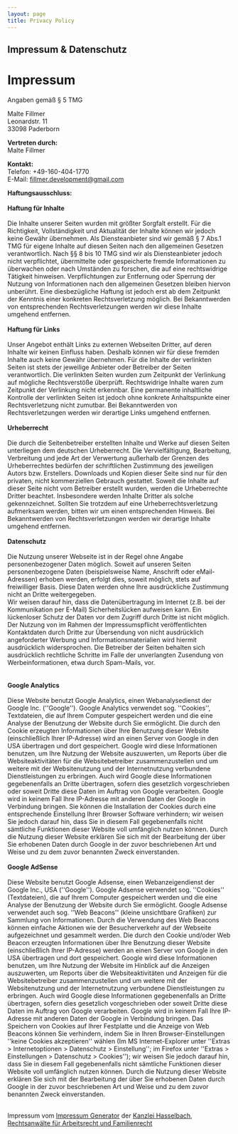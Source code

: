 ```yaml
---
layout: page
title: Privacy Policy
---
```

<div class="col-lg-12 text-center">
	<h2 class="section-heading text-uppercase">Impressum & Datenschutz</h2>
</div>
<div class='impressum'>
    <h1>Impressum</h1>
    <p>Angaben gemäß § 5 TMG</p>
    <p>Malte Fillmer <br>
        Leonardstr. 11<br>
        33098 Paderborn <br>
    </p>
    <p> <strong>Vertreten durch: </strong><br>
        Malte Fillmer<br>
    </p>
    <p><strong>Kontakt:</strong> <br>
        Telefon: +49-160-404-1770<br>
        E-Mail: <a href='mailto:fillmer.development@gmail.com'>
		fillmer.development@gmail.com</a></p>
    <p><strong>Haftungsausschluss: </strong><br><br><strong>Haftung für Inhalte</strong><br><br>
        Die Inhalte unserer Seiten wurden mit größter Sorgfalt erstellt. Für die Richtigkeit, Vollständigkeit und
        Aktualität der Inhalte können wir jedoch keine Gewähr übernehmen. Als Diensteanbieter sind wir gemäß § 7 Abs.1
        TMG für eigene Inhalte auf diesen Seiten nach den allgemeinen Gesetzen verantwortlich. Nach §§ 8 bis 10 TMG sind
        wir als Diensteanbieter jedoch nicht verpflichtet, übermittelte oder gespeicherte fremde Informationen zu
        überwachen oder nach Umständen zu forschen, die auf eine rechtswidrige Tätigkeit hinweisen. Verpflichtungen zur
        Entfernung oder Sperrung der Nutzung von Informationen nach den allgemeinen Gesetzen bleiben hiervon unberührt.
        Eine diesbezügliche Haftung ist jedoch erst ab dem Zeitpunkt der Kenntnis einer konkreten Rechtsverletzung
        möglich. Bei Bekanntwerden von entsprechenden Rechtsverletzungen werden wir diese Inhalte umgehend
        entfernen.<br><br><strong>Haftung für Links</strong><br><br>
        Unser Angebot enthält Links zu externen Webseiten Dritter, auf deren Inhalte wir keinen Einfluss haben. Deshalb
        können wir für diese fremden Inhalte auch keine Gewähr übernehmen. Für die Inhalte der verlinkten Seiten ist
        stets der jeweilige Anbieter oder Betreiber der Seiten verantwortlich. Die verlinkten Seiten wurden zum
        Zeitpunkt der Verlinkung auf mögliche Rechtsverstöße überprüft. Rechtswidrige Inhalte waren zum Zeitpunkt der
        Verlinkung nicht erkennbar. Eine permanente inhaltliche Kontrolle der verlinkten Seiten ist jedoch ohne konkrete
        Anhaltspunkte einer Rechtsverletzung nicht zumutbar. Bei Bekanntwerden von Rechtsverletzungen werden wir
        derartige Links umgehend entfernen.<br><br><strong>Urheberrecht</strong><br><br>
        Die durch die Seitenbetreiber erstellten Inhalte und Werke auf diesen Seiten unterliegen dem deutschen
        Urheberrecht. Die Vervielfältigung, Bearbeitung, Verbreitung und jede Art der Verwertung außerhalb der Grenzen
        des Urheberrechtes bedürfen der schriftlichen Zustimmung des jeweiligen Autors bzw. Erstellers. Downloads und
        Kopien dieser Seite sind nur für den privaten, nicht kommerziellen Gebrauch gestattet. Soweit die Inhalte auf
        dieser Seite nicht vom Betreiber erstellt wurden, werden die Urheberrechte Dritter beachtet. Insbesondere werden
        Inhalte Dritter als solche gekennzeichnet. Sollten Sie trotzdem auf eine Urheberrechtsverletzung aufmerksam
        werden, bitten wir um einen entsprechenden Hinweis. Bei Bekanntwerden von Rechtsverletzungen werden wir
        derartige Inhalte umgehend entfernen.<br><br><strong>Datenschutz</strong><br><br>
        Die Nutzung unserer Webseite ist in der Regel ohne Angabe personenbezogener Daten möglich. Soweit auf unseren
        Seiten personenbezogene Daten (beispielsweise Name, Anschrift oder eMail-Adressen) erhoben werden, erfolgt dies,
        soweit möglich, stets auf freiwilliger Basis. Diese Daten werden ohne Ihre ausdrückliche Zustimmung nicht an
        Dritte weitergegeben. <br>
        Wir weisen darauf hin, dass die Datenübertragung im Internet (z.B. bei der Kommunikation per E-Mail)
        Sicherheitslücken aufweisen kann. Ein lückenloser Schutz der Daten vor dem Zugriff durch Dritte ist nicht
        möglich. <br>
        Der Nutzung von im Rahmen der Impressumspflicht veröffentlichten Kontaktdaten durch Dritte zur Übersendung von
        nicht ausdrücklich angeforderter Werbung und Informationsmaterialien wird hiermit ausdrücklich widersprochen.
        Die Betreiber der Seiten behalten sich ausdrücklich rechtliche Schritte im Falle der unverlangten Zusendung von
        Werbeinformationen, etwa durch Spam-Mails, vor.<br>
        <br><br><strong>Google Analytics</strong><br><br>
        Diese Website benutzt Google Analytics, einen Webanalysedienst der Google Inc. (''Google''). Google Analytics
        verwendet sog. ''Cookies'', Textdateien, die auf Ihrem Computer gespeichert werden und die eine Analyse der
        Benutzung der Website durch Sie ermöglicht. Die durch den Cookie erzeugten Informationen über Ihre Benutzung
        dieser Website (einschließlich Ihrer IP-Adresse) wird an einen Server von Google in den USA übertragen und dort
        gespeichert. Google wird diese Informationen benutzen, um Ihre Nutzung der Website auszuwerten, um Reports über
        die Websiteaktivitäten für die Websitebetreiber zusammenzustellen und um weitere mit der Websitenutzung und der
        Internetnutzung verbundene Dienstleistungen zu erbringen. Auch wird Google diese Informationen gegebenenfalls an
        Dritte übertragen, sofern dies gesetzlich vorgeschrieben oder soweit Dritte diese Daten im Auftrag von Google
        verarbeiten. Google wird in keinem Fall Ihre IP-Adresse mit anderen Daten der Google in Verbindung bringen. Sie
        können die Installation der Cookies durch eine entsprechende Einstellung Ihrer Browser Software verhindern; wir
        weisen Sie jedoch darauf hin, dass Sie in diesem Fall gegebenenfalls nicht sämtliche Funktionen dieser Website
        voll umfänglich nutzen können. Durch die Nutzung dieser Website erklären Sie sich mit der Bearbeitung der über
        Sie erhobenen Daten durch Google in der zuvor beschriebenen Art und Weise und zu dem zuvor benannten Zweck
        einverstanden.<br><br><strong>Google AdSense</strong><br><br>
        Diese Website benutzt Google Adsense, einen Webanzeigendienst der Google Inc., USA (''Google''). Google Adsense
        verwendet sog. ''Cookies'' (Textdateien), die auf Ihrem Computer gespeichert werden und die eine Analyse der
        Benutzung der Website durch Sie ermöglicht. Google Adsense verwendet auch sog. ''Web Beacons'' (kleine
        unsichtbare Grafiken) zur Sammlung von Informationen. Durch die Verwendung des Web Beacons können einfache
        Aktionen wie der Besucherverkehr auf der Webseite aufgezeichnet und gesammelt werden. Die durch den Cookie
        und/oder Web Beacon erzeugten Informationen über Ihre Benutzung dieser Website (einschließlich Ihrer IP-Adresse)
        werden an einen Server von Google in den USA übertragen und dort gespeichert. Google wird diese Informationen
        benutzen, um Ihre Nutzung der Website im Hinblick auf die Anzeigen auszuwerten, um Reports über die
        Websiteaktivitäten und Anzeigen für die Websitebetreiber zusammenzustellen und um weitere mit der Websitenutzung
        und der Internetnutzung verbundene Dienstleistungen zu erbringen. Auch wird Google diese Informationen
        gegebenenfalls an Dritte übertragen, sofern dies gesetzlich vorgeschrieben oder soweit Dritte diese Daten im
        Auftrag von Google verarbeiten. Google wird in keinem Fall Ihre IP-Adresse mit anderen Daten der Google in
        Verbindung bringen. Das Speichern von Cookies auf Ihrer Festplatte und die Anzeige von Web Beacons können Sie
        verhindern, indem Sie in Ihren Browser-Einstellungen ''keine Cookies akzeptieren'' wählen (Im MS
        Internet-Explorer unter ''Extras > Internetoptionen > Datenschutz > Einstellung''; im Firefox unter ''Extras >
        Einstellungen > Datenschutz > Cookies''); wir weisen Sie jedoch darauf hin, dass Sie in diesem Fall
        gegebenenfalls nicht sämtliche Funktionen dieser Website voll umfänglich nutzen können. Durch die Nutzung dieser
        Website erklären Sie sich mit der Bearbeitung der über Sie erhobenen Daten durch Google in der zuvor
        beschriebenen Art und Weise und zu dem zuvor benannten Zweck einverstanden.
    </p><br>
    Impressum vom <a href="https://www.impressum-generator.de">Impressum Generator</a> der <a
        href="https://www.kanzlei-hasselbach.de/">Kanzlei Hasselbach, Rechtsanwälte für Arbeitsrecht und
        Familienrecht</a>
</div>